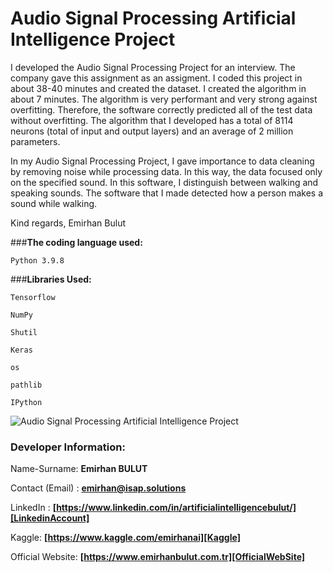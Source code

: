 # **Audio Signal Processing Artificial Intelligence Project**

I developed the Audio Signal Processing Project for an interview. The company gave this assignment as an assigment. I coded this project in about 38-40 minutes and created the dataset. I created the algorithm in about 7 minutes. The algorithm is very performant and very strong against overfitting. Therefore, the software correctly predicted all of the test data without overfitting. The algorithm that I developed has a total of 8114 neurons (total of input and output layers) and an average of 2 million parameters.

In my Audio Signal Processing Project, I gave importance to data cleaning by removing noise while processing data. In this way, the data focused only on the specified sound. In this software, I distinguish between walking and speaking sounds. The software that I made detected how a person makes a sound while walking.

Kind regards,
Emirhan Bulut


###**The coding language used:**

`Python 3.9.8`

###**Libraries Used:**

`Tensorflow`

`NumPy`

`Shutil`

`Keras`

`os`

`pathlib`

`IPython`

<img class="fit-picture"
     src="https://github.com/emirhanai/Audio-Signal-Processing-Artificial-Intelligence-Project/blob/main/Audio%20Signal%20Processing%20Artificial%20Intelligence%20Project%20Cover%20Image.png?raw=true"
     alt="Audio Signal Processing Artificial Intelligence Project">
    

### **Developer Information:**

Name-Surname: **Emirhan BULUT**

Contact (Email) : **emirhan@isap.solutions**

LinkedIn : **[https://www.linkedin.com/in/artificialintelligencebulut/][LinkedinAccount]**

[LinkedinAccount]: https://www.linkedin.com/in/artificialintelligencebulut/

Kaggle: **[https://www.kaggle.com/emirhanai][Kaggle]**

Official Website: **[https://www.emirhanbulut.com.tr][OfficialWebSite]**

[Kaggle]: https://www.kaggle.com/emirhanai

[Kaggle Link]: https://www.kaggle.com/emirhanai


[OfficialWebSite]: https://www.emirhanbulut.com.tr
